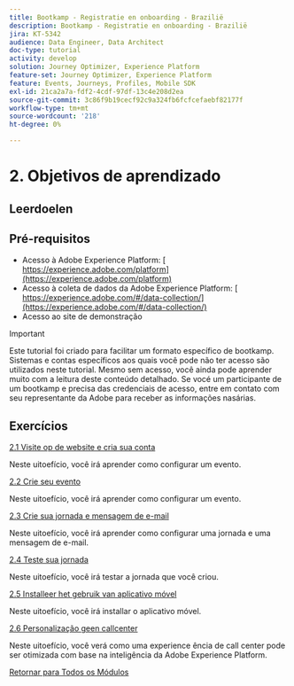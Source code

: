 ```yaml
---
title: Bootkamp - Registratie en onboarding - Brazilië
description: Bootkamp - Registratie en onboarding - Brazilië
jira: KT-5342
audience: Data Engineer, Data Architect
doc-type: tutorial
activity: develop
solution: Journey Optimizer, Experience Platform
feature-set: Journey Optimizer, Experience Platform
feature: Events, Journeys, Profiles, Mobile SDK
exl-id: 21ca2a7a-fdf2-4cdf-97df-13c4e208d2ea
source-git-commit: 3c86f9b19cecf92c9a324fb6fcfcefaebf82177f
workflow-type: tm+mt
source-wordcount: '218'
ht-degree: 0%

---
```


# 2. Objetivos de aprendizado

## Leerdoelen

## Pré-requisitos

- Acesso à Adobe Experience Platform: [ https://experience.adobe.com/platform](https://experience.adobe.com/platform)
- Acesso à coleta de dados da Adobe Experience Platform: [ https://experience.adobe.com/#/data-collection/](https://experience.adobe.com/#/data-collection/)
- Acesso ao site de demonstração

>[!IMPORTANT]
>
>Este tutorial foi criado para facilitar um formato específico de bootkamp. Sistemas e contas específicos aos quais você pode não ter acesso são utilizados neste tutorial. Mesmo sem acesso, você ainda pode aprender muito com a leitura deste conteúdo detalhado. Se vocé um participante de um bootkamp e precisa das credenciais de acesso, entre em contato com seu representante da Adobe para receber as informações nasárias.

## Exercícios

[2.1 Visite op de website e cria sua conta](./ex1.md)

Neste uitoefício, você irá aprender como configurar um evento.

[2.2 Crie seu evento](./ex2.md)

Neste uitoefício, você irá aprender como configurar um evento.

[2.3 Crie sua jornada e mensagem de e-mail](./ex3.md)

Neste uitoefício, você irá aprender como configurar uma jornada e uma mensagem de e-mail.

[2.4 Teste sua jornada](./ex4.md)

Neste uitoefício, você irá testar a jornada que você criou.

[2.5 Installeer het gebruik van aplicativo móvel](./ex5.md)

Neste uitoefício, você irá installar o aplicativo móvel.

[2.6 Personalização geen callcenter](./ex6.md)

Neste uitoefício, você verá como uma experience ência de call center pode ser otimizada com base na inteligência da Adobe Experience Platform.

[Retornar para Todos os Módulos](../../overview.md)
